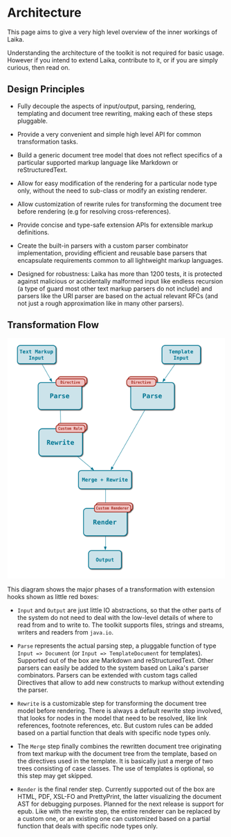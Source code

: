 
Architecture
============

This page aims to give a very high level overview of the inner workings of Laika.

Understanding the architecture of the toolkit is not required for basic usage.
However if you intend to extend Laika, contribute to it, or if you are simply
curious, then read on.


Design Principles
-----------------

* Fully decouple the aspects of input/output, parsing, rendering, templating and document tree rewriting, 
  making each of these steps pluggable.
  
* Provide a very convenient and simple high level API for common transformation tasks.

* Build a generic document tree model that does not reflect specifics of a particular 
  supported markup language like Markdown or reStructuredText.

* Allow for easy modification of the rendering for a particular node type only, without
  the need to sub-class or modify an existing renderer.
  
* Allow customization of rewrite rules for transforming the document tree before rendering
  (e.g for resolving cross-references).

* Provide concise and type-safe extension APIs for extensible markup definitions.
  
* Create the built-in parsers with a custom parser combinator implementation, providing efficient and
  reusable base parsers that encapsulate requirements common to all lightweight markup languages.
  
* Designed for robustness: Laika has more than 1200 tests, it is protected against malicious
  or accidentally malformed input like endless recursion (a type of guard most other text markup 
  parsers do not include) and parsers like the URI parser are based on the actual relevant RFCs
  (and not just a rough approximation like in many other parsers). 


Transformation Flow
-------------------

![Internal Architecture](../img/architecture.png)

This diagram shows the major phases of a transformation with extension hooks shown as little
red boxes:

* `Input` and `Output` are just little IO abstractions, so that the other parts of the system
  do not need to deal with the low-level details of where to read from and to write to. The toolkit
  supports files, strings and streams, writers and readers from `java.io`.
  
* `Parse` represents the actual parsing step, a pluggable function of type `Input => Document` 
  (or `Input => TemplateDocument` for templates).
  Supported out of the box are Markdown and reStructuredText. Other parsers can easily be added
  to the system based on Laika's parser combinators. 
  Parsers can be extended with custom tags called Directives that allow to add new
  constructs to markup without extending the parser.
  
* `Rewrite` is a customizable step for transforming the document tree model before rendering.
  There is always a default rewrite step involved, that looks for nodes in the model that need
  to be resolved, like link references, footnote references, etc. But custom rules can be added
  based on a partial function that deals with specific node types only.
  
* The `Merge` step finally combines the rewritten document tree originating from text markup
  with the document tree from the template, based on the directives used in the template.
  It is basically just a merge of two trees consisting of case classes. The use of templates
  is optional, so this step may get skipped.
  
* `Render` is the final render step. Currently supported out of the box are HTML, PDF, XSL-FO and PrettyPrint,
  the latter visualizing the document AST for debugging purposes. Planned for the next release
  is support for epub. Like with the rewrite step, the entire renderer can be replaced
  by a custom one, or an existing one can customized based on a partial function that deals with
  specific node types only.
